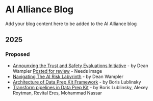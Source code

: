 # AI Alliance Blog

Add your blog content here to be added to the AI Alliance blog

## 2025

### Proposed
* [Announxing the Trust and Safety Evaluations Initiative](https://docs.google.com/document/d/1JDb7_0eq1jh7MvRkgMneCLZhOfHeZNZJZlDsqXDwuVo/edit?tab=t.0#heading=h.mqbaprioapmj) - by Dean Wampler [Posted for review](https://thealliance.ai/blog/announcing-trust-and-safety-evaluations-initiative-tsei) - Needs image
* [Navigating The AI Risk Labyrinth](https://ibm.enterprise.slack.com/files/U02VBG202DQ/F08EMPLGD1P/navigating_the_ai_risk_labyrinth.docx) - by Dean Wampler
* [Architecture of Data Prep Kit Framework](https://ibm-my.sharepoint.com/:w:/p/dean_wampler/EQQNiwj3xVtHhDABxOmxVuEBCCTOvHhr2NIrR77COyd5ew?e=1YZjM5) - by Boris Lublinsky 
* [Transform pipelines in Data Prep Kit](https://ibm-my.sharepoint.com/:w:/p/dean_wampler/EZtxnZZPbwxBg2pSOWDtlEABiqADi6TTj2k5geCuz9_a8A?e=lKZGA1) - by Boris Lublinsky, Alexey Roytman, Revital Eres, Mohammad Nassar  
